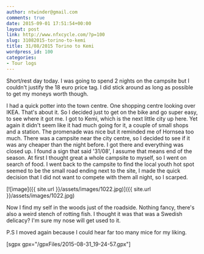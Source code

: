 ```yaml
---
author: ntwinder@gmail.com
comments: true
date: 2015-09-01 17:51:54+00:00
layout: post
link: http://www.nfxcycle.com/?p=100
slug: 31082015-torino-to-kemi
title: 31/08/2015 Torino to Kemi
wordpress_id: 100
categories:
- Tour logs
---
```


Short/rest day today. I was going to spend 2 nights on the campsite but I couldn't justify the 18 euro price tag. I did stick around as long as possible to get my moneys worth though. 

I had a quick potter into the town centre. One shopping centre looking over IKEA. That's about it. So I decided just to get on the bike and go super easy, to see where it got me. 
I got to Kemi, which is the next little city up here. Yet again it didn't seem like it had much going for it, a couple of small shops and a station. The promenade was nice but it reminded me of Hornsea too much. There was a campsite near the city centre, so I decided to see if it was any cheaper than the night before. I got there and everything was closed up. I found a sign that said '31/08', I assume that means end of the season. At first I thought great a whole campsite to myself, so I went on search of food. I went back to the campsite to find the local youth hot spot seemed to be the small road ending next to the site, I made the quick decision that I did not want to compete with them all night, so I scarped.

[![image]({{ site.url }}/assets/images/1022.jpg)]({{ site.url }}/assets/images/1022.jpg)



Now I find my self in the woods just of the roadside. Nothing fancy, there's also a weird stench of rotting fish. I thought it was that was a Swedish delicacy? I'm sure my nose will get used to it. 

P.S I moved again because I could hear far too many mice for my liking.

[sgpx gpx="/gpxFiles/2015-08-31_19-24-57.gpx"]

